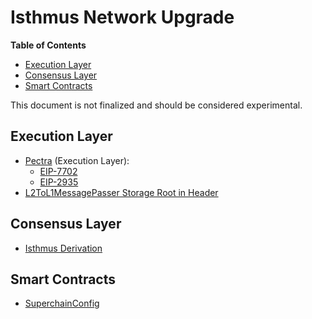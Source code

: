 # Isthmus Network Upgrade

<!-- START doctoc generated TOC please keep comment here to allow auto update -->
<!-- DON'T EDIT THIS SECTION, INSTEAD RE-RUN doctoc TO UPDATE -->
**Table of Contents**

- [Execution Layer](#execution-layer)
- [Consensus Layer](#consensus-layer)
- [Smart Contracts](#smart-contracts)

<!-- END doctoc generated TOC please keep comment here to allow auto update -->

This document is not finalized and should be considered experimental.

## Execution Layer

- [Pectra](https://eips.ethereum.org/EIPS/eip-7600) (Execution Layer):
  - [EIP-7702](https://eips.ethereum.org/EIPS/eip-7702)
  - [EIP-2935](https://eips.ethereum.org/EIPS/eip-2935)
- [L2ToL1MessagePasser Storage Root in Header](./exec-engine.md##l2tol1messagepasser-storage-root-in-header)

## Consensus Layer

- [Isthmus Derivation](./derivation.md)

## Smart Contracts

- [SuperchainConfig](./superchain-config.md)
